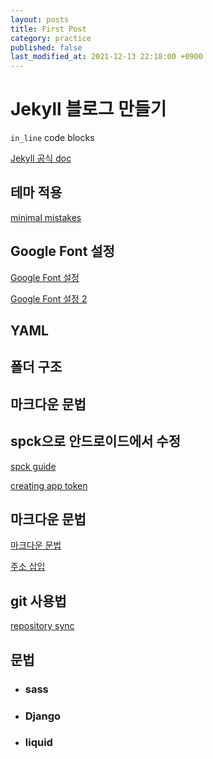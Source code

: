 ```yaml
---
layout: posts
title: First Post
category: practice
published: false
last_modified_at: 2021-12-13 22:18:00 +0900
---
```


Jekyll 블로그 만들기
===

`in_line` code blocks

[Jekyll 공식 doc](https://jekyllrb.com/)

## 테마 적용
[minimal mistakes](https://mmistakes.github.io/minimal-mistakes/)

## Google Font 설정
[Google Font 설정](https://fonts.google.com/?preview.size=27&subset=korean&category=Serif)

[Google Font 설정 2](https://www.w3docs.com/snippets/css/how-to-import-google-fonts-in-css-file.html)

## YAML

## 폴더 구조

## 마크다운 문법

## spck으로 안드로이드에서 수정
[spck guide](https://spckio.github.io/spck-documentation/git-guide.html#pushing-a-local-branch-to-remote)

[creating app token](https://spckio.github.io/spck-documentation/create-app-token.html)

## 마크다운 문법
[마크다운 문법](https://eungbean.github.io/2018/06/11/How-to-use-markdown/)

[주소 삽입](https://opentutorials.org/module/782/6083)


## git 사용법
[repository sync](https://sonseungha.tistory.com/420)

## 문법

* ### sass

* ### Django

* ### liquid

<!--
example
---
1. jekyll
> jekyll




1. This is a H1
3. This is a H2
`inline` codeblock should work for you.
## This is a H2

### This is a H3

#### This is a H4

##### This is a H5

###### This is a H6

Blockquote start
> This is a first blockquote
>> This is a first blockquote
>>> This is a first blockquote

1. aaa
3. 111
2. 555

Codeblocks

```python

for x in range(0, 10):
    print(x)


```

* * *

*single asterisks*

_single underscores_

**double asterisks**

__double underscores__

~~cancelline~~


Line break.     Line Break.
-->
